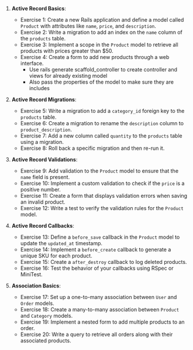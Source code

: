 1. **Active Record Basics**:
    - Exercise 1: Create a new Rails application and define a model called `Product` with attributes like `name`, `price`, and `description`.
    - Exercise 2: Write a migration to add an index on the `name` column of the `products` table.
    - Exercise 3: Implement a scope in the `Product` model to retrieve all products with prices greater than $50.
    - Exercise 4: Create a form to add new products through a web interface.
      - Use rails generate scaffold_controller to create controller and views for already existing model
      - Also pass the properties of the model to make sure they are includes

2. **Active Record Migrations**:
    - Exercise 5: Write a migration to add a `category_id` foreign key to the `products` table.
    - Exercise 6: Create a migration to rename the `description` column to `product_description`.
    - Exercise 7: Add a new column called `quantity` to the `products` table using a migration.
    - Exercise 8: Roll back a specific migration and then re-run it.

3. **Active Record Validations**:
    - Exercise 9: Add validation to the `Product` model to ensure that the `name` field is present.
    - Exercise 10: Implement a custom validation to check if the `price` is a positive number.
    - Exercise 11: Create a form that displays validation errors when saving an invalid product.
    - Exercise 12: Write a test to verify the validation rules for the `Product` model.

4. **Active Record Callbacks**:
    - Exercise 13: Define a `before_save` callback in the `Product` model to update the `updated_at` timestamp.
    - Exercise 14: Implement a `before_create` callback to generate a unique SKU for each product.
    - Exercise 15: Create a `after_destroy` callback to log deleted products.
    - Exercise 16: Test the behavior of your callbacks using RSpec or MiniTest.

5. **Association Basics**:
    - Exercise 17: Set up a one-to-many association between `User` and `Order` models.
    - Exercise 18: Create a many-to-many association between `Product` and `Category` models.
    - Exercise 19: Implement a nested form to add multiple products to an order.
    - Exercise 20: Write a query to retrieve all orders along with their associated products.